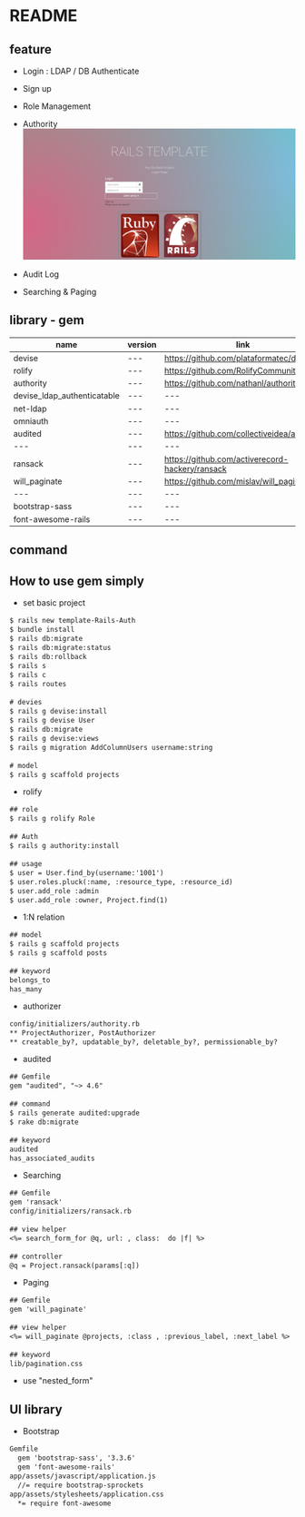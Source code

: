 # README


## feature
- Login : LDAP / DB Authenticate
- Sign up
- Role Management
- Authority
![rails-intro-login](/docs/images/intro_login.png)

- Audit Log
- Searching & Paging

## library - gem

| name | version  | link |
| --- | --- | --- |
| devise | --- | https://github.com/plataformatec/devise |
| rolify | --- | https://github.com/RolifyCommunity/rolify |
| authority | --- | https://github.com/nathanl/authority |
| devise_ldap_authenticatable | --- | --- |
| net-ldap | --- | --- |
| omniauth | --- | --- |
| audited | --- | https://github.com/collectiveidea/audited |
| --- | --- | --- |
| ransack | --- | https://github.com/activerecord-hackery/ransack |
| will_paginate | --- | https://github.com/mislav/will_paginate |
| --- | --- | --- |
| bootstrap-sass | --- | --- |
| font-awesome-rails | --- | --- |

## command

## How to use gem simply
- set basic project
```
$ rails new template-Rails-Auth
$ bundle install
$ rails db:migrate
$ rails db:migrate:status
$ rails db:rollback
$ rails s
$ rails c
$ rails routes

# devies
$ rails g devise:install
$ rails g devise User
$ rails db:migrate 
$ rails g devise:views
$ rails g migration AddColumnUsers username:string

# model
$ rails g scaffold projects  
```

- rolify
```
## role
$ rails g rolify Role

## Auth
$ rails g authority:install 

## usage
$ user = User.find_by(username:'1001')
$ user.roles.pluck(:name, :resource_type, :resource_id)
$ user.add_role :admin
$ user.add_role :owner, Project.find(1)
```

- 1:N relation
```
## model
$ rails g scaffold projects
$ rails g scaffold posts  

## keyword
belongs_to
has_many
```

- authorizer
```
config/initializers/authority.rb
** ProjectAuthorizer, PostAuthorizer
** creatable_by?, updatable_by?, deletable_by?, permissionable_by?
```

- audited
```
## Gemfile
gem "audited", "~> 4.6"

## command
$ rails generate audited:upgrade
$ rake db:migrate

## keyword
audited
has_associated_audits
```

- Searching
```
## Gemfile
gem 'ransack'
config/initializers/ransack.rb

## view helper
<%= search_form_for @q, url: , class:  do |f| %>

## controller
@q = Project.ransack(params[:q])
```

- Paging
```
## Gemfile
gem 'will_paginate'

## view helper
<%= will_paginate @projects, :class , :previous_label, :next_label %>

## keyword
lib/pagination.css
```

- use "nested_form"


## UI library
- Bootstrap
```
Gemfile
  gem 'bootstrap-sass', '3.3.6'
  gem 'font-awesome-rails'
app/assets/javascript/application.js
  //= require bootstrap-sprockets
app/assets/stylesheets/application.css
  *= require font-awesome
```
